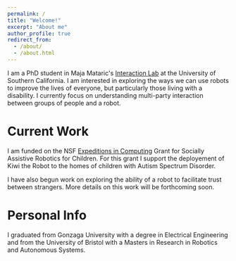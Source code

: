 ```yaml
---
permalink: /
title: "Welcome!"
excerpt: "About me"
author_profile: true
redirect_from: 
  - /about/
  - /about.html
---
```


I am a PhD student in Maja Mataric's [Interaction Lab](http://robotics.usc.edu/interaction/) at the University of Southern California. I am interested in exploring the ways we can use robots to improve the lives of everyone, but particularly those living with a disability. I currently focus on understanding multi-party interaction between groups of people and a robot.  

Current Work
======
I am funded on the NSF [Expeditions in Computing](http://robotics.usc.edu/interaction/sponsors/desc.php?name=expeditions) Grant for Socially Assistive Robotics for Children. For this grant I support the deployement of Kiwi the Robot to the homes of children with Autism Spectrum Disorder.  

I have also begun work on exploring the ability of a robot to facilitate trust between strangers. More details on this work will be forthcoming soon.

Personal Info
======
I graduated from Gonzaga University with a degree in Electrical Engineering and from the University of Bristol with a Masters in Research in Robotics and Autonomous Systems. 
